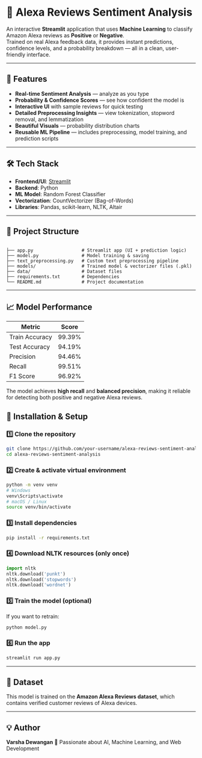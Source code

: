 # 🎤 Alexa Reviews Sentiment Analysis

An interactive **Streamlit** application that uses **Machine Learning** to classify Amazon Alexa reviews as **Positive** or **Negative**.  
Trained on real Alexa feedback data, it provides instant predictions, confidence levels, and a probability breakdown — all in a clean, user-friendly interface.

---

## 📌 Features
- **Real-time Sentiment Analysis** — analyze as you type
- **Probability & Confidence Scores** — see how confident the model is
- **Interactive UI** with sample reviews for quick testing
- **Detailed Preprocessing Insights** — view tokenization, stopword removal, and lemmatization
- **Beautiful Visuals** — probability distribution charts
- **Reusable ML Pipeline** — includes preprocessing, model training, and prediction scripts

---

## 🛠️ Tech Stack
- **Frontend/UI**: [Streamlit](https://streamlit.io/)
- **Backend**: Python
- **ML Model**: Random Forest Classifier
- **Vectorization**: CountVectorizer (Bag-of-Words)
- **Libraries**: Pandas, scikit-learn, NLTK, Altair

---

## 📂 Project Structure
```

├── app.py                  # Streamlit app (UI + prediction logic)
├── model.py                # Model training & saving
├── text_preprocessing.py   # Custom text preprocessing pipeline
├── models/                 # Trained model & vectorizer files (.pkl)
├── data/                   # Dataset files
├── requirements.txt        # Dependencies
└── README.md               # Project documentation

````

---

## 📈 Model Performance
| Metric          | Score   |
|-----------------|---------|
| Train Accuracy  | 99.39%  |
| Test Accuracy   | 94.19%  |
| Precision       | 94.46%  |
| Recall          | 99.51%  |
| F1 Score        | 96.92%  |

The model achieves **high recall** and **balanced precision**, making it reliable for detecting both positive and negative Alexa reviews.

## 🚀 Installation & Setup

### 1️⃣ Clone the repository
```bash
git clone https://github.com/your-username/alexa-reviews-sentiment-analysis.git
cd alexa-reviews-sentiment-analysis
````

### 2️⃣ Create & activate virtual environment

```bash
python -m venv venv
# Windows
venv\Scripts\activate
# macOS / Linux
source venv/bin/activate
```

### 3️⃣ Install dependencies

```bash
pip install -r requirements.txt
```

### 4️⃣ Download NLTK resources (only once)

```python
import nltk
nltk.download('punkt')
nltk.download('stopwords')
nltk.download('wordnet')
```

### 5️⃣ Train the model (optional)

If you want to retrain:

```bash
python model.py
```

### 6️⃣ Run the app

```bash
streamlit run app.py
```

---


## 📄 Dataset

This model is trained on the **Amazon Alexa Reviews dataset**, which contains verified customer reviews of Alexa devices.


---

## 💡 Author

**Varsha Dewangan**
🚀 Passionate about AI, Machine Learning, and Web Development
